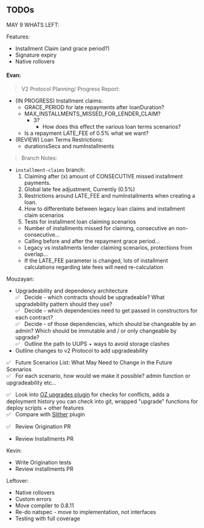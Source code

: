 ## TODOs

MAY 9 WHATS LEFT:

Features:
- Installment Claim (and grace period?)
- Signature expiry
- Native rollovers

#### Evan:

> V2 Protocol Planning/ Progress Report:

- (IN PROGRESS) Installment claims:
  - GRACE_PERIOD for late repayments after loanDuration?
  - MAX_INSTALLMENTS_MISSED_FOR_LENDER_CLAIM?
    - 3?
      - How does this effect the various loan terms scenarios?
  - Is a repayment LATE_FEE of 0.5% what we want?
- (REVIEW) Loan Terms Restrictions:
  - durationsSecs and numInstallments

> Branch Notes:

- `installment-claims` branch:
  1. Claiming after (x) amount of CONSECUTIVE missed installment payments.
  2. Global late fee adjustment, Currently (0.5%)
  3. Restrictions around LATE_FEE and numInstallments when creating a loan.
  4. How to differentiate between legacy loan claims and installment claim scenarios
  5. Tests for installment loan claiming scenarios
    - Number of installments missed for claiming, consecutive an non-consecutive...
    - Calling before and after the repayment grace period...
    - Legacy vs installments lender claiming scenarios, protections from overlap...
    - If the LATE_FEE parameter is changed, lots of installment calculations regarding late fees will need re-calculation

Mouzayan:

- Upgradeability and dependency architecture\
  ✅ &nbsp; Decide - which contracts should be upgradeable? What upgradebility pattern should they use?\
  ✅ &nbsp; Decide - which dependencies need to get passed in constructors for each contract?\
  ✅ &nbsp; Decide - of those dependencies, which should be changeable by an admin? Which should be immutable and / or only changeable by upgrade?\
  ✅ &nbsp; Outline the path to UUPS + ways to avoid storage clashes
- Outline changes to v2 Protocol to add upgradeability

✅ &nbsp; Future Scenarios List: What May Need to Change in the Future Scenarios\
✅ &nbsp; For each scenario, how would we make it possible? admin function or upgradeability etc...

✅ &nbsp; Look into [OZ upgrades plugin](https://docs.openzeppelin.com/upgrades-plugins/1.x/) for checks for conflicts, adds a deployment history you can check into git, wrapped "upgrade" functions for deploy scripts + other features\
✅ &nbsp; Compare with [Slither](https://github.com/crytic/slither/wiki/Upgradeability-Checks) plugin

✅ &nbsp; Review Origination PR

- Review Installments PR

Kevin:

- Write Origination tests
- Review installments PR

Leftover:

- Native rollovers
- Custom errors
- Move compiler to 0.8.11
- Re-do natspec - move to implementation, not interfaces
- Testing with full coverage
